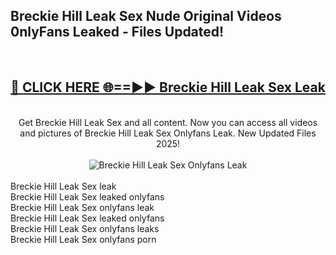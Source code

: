<h2>Breckie Hill Leak Sex Nude Original Videos 0nlyFans Leaked - Files Updated! </h2>
<br>
<div align="center">
<h2><a href="https://213.232.235.80/live/video.php?q=breckie-hill-leak-sex" rel="nofollow">🔴 CLICK HERE 🌐==►► Breckie Hill Leak Sex Leak</a></h2>
<br>
Get Breckie Hill Leak Sex and all content. Now you can access all videos and pictures of Breckie Hill Leak Sex Onlyfans Leak. New Updated Files 2025!
<br>
<br>
<a href="https://213.232.235.80/live/video.php?q=breckie-hill-leak-sex" rel="nofollow" data-target="animated-image.originalLink"><img src="https://i.imgur.com/1EjSzPs.png" alt="Breckie Hill Leak Sex Onlyfans Leak" style="max-width: 100%; display: inline-block;" data-target="animated-image.originalImage"></a>
</div>
<br>
Breckie Hill Leak Sex leak<br>
Breckie Hill Leak Sex leaked onlyfans<br>
Breckie Hill Leak Sex onlyfans leak<br>
Breckie Hill Leak Sex leaked onlyfans<br>
Breckie Hill Leak Sex onlyfans leaks<br>
Breckie Hill Leak Sex onlyfans porn
